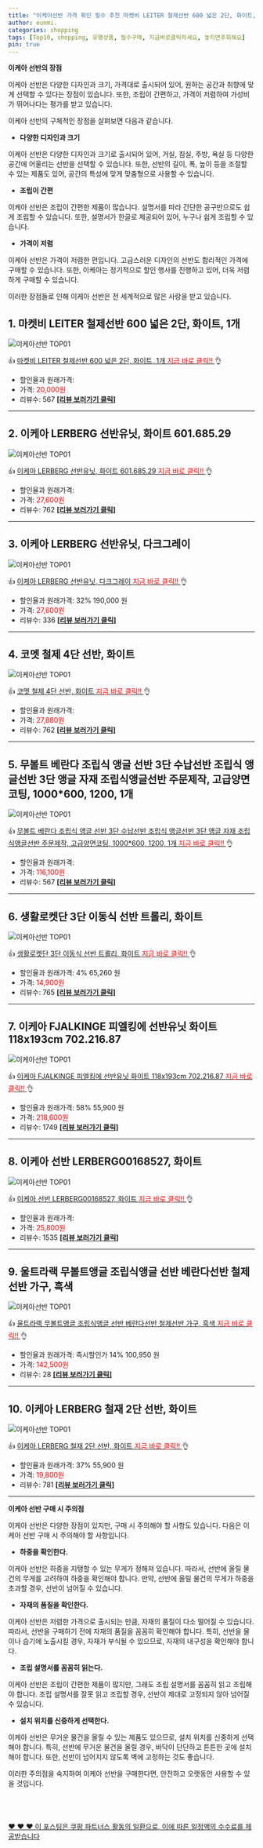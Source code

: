 ```yaml
---
title: "이케아선반 가격 확인 필수 추천 마켓비 LEITER 철제선반 600 넓은 2단, 화이트, 1개 비교 장점 구매가이드"
author: eunmi.
categories: shopping
tags: [Top10, shopping, 유행상품, 필수구매, 지금바로클릭하세요, 놓치면후회해요]
pin: true
---
```

**이케아 선반의 장점**

이케아 선반은 다양한 디자인과 크기, 가격대로 출시되어 있어, 원하는 공간과 취향에 맞게 선택할 수 있다는 장점이 있습니다. 또한, 조립이 간편하고, 가격이 저렴하여 가성비가 뛰어나다는 평가를 받고 있습니다.

이케아 선반의 구체적인 장점을 살펴보면 다음과 같습니다.

* **다양한 디자인과 크기**

이케아 선반은 다양한 디자인과 크기로 출시되어 있어, 거실, 침실, 주방, 욕실 등 다양한 공간에 어울리는 선반을 선택할 수 있습니다. 또한, 선반의 길이, 폭, 높이 등을 조절할 수 있는 제품도 있어, 공간의 특성에 맞게 맞춤형으로 사용할 수 있습니다.

* **조립이 간편**

이케아 선반은 조립이 간편한 제품이 많습니다. 설명서를 따라 간단한 공구만으로도 쉽게 조립할 수 있습니다. 또한, 설명서가 한글로 제공되어 있어, 누구나 쉽게 조립할 수 있습니다.

* **가격이 저렴**

이케아 선반은 가격이 저렴한 편입니다. 고급스러운 디자인의 선반도 합리적인 가격에 구매할 수 있습니다. 또한, 이케아는 정기적으로 할인 행사를 진행하고 있어, 더욱 저렴하게 구매할 수 있습니다.

이러한 장점들로 인해 이케아 선반은 전 세계적으로 많은 사랑을 받고 있습니다.

   

## 1. 마켓비 LEITER 철제선반 600 넓은 2단, 화이트, 1개

![이케아선반 TOP01](https://thumbnail8.coupangcdn.com/thumbnails/remote/230x230ex/image/vendor_inventory/3ab7/14041cb8787eaa1704b8cfcdbb794e3a81147c8447e356b22e1293cc567e.jpg)


👍 [마켓비 LEITER 철제선반 600 넓은 2단, 화이트, 1개 <font color=red> 지금 바로 클릭!! </font> ](https://link.coupang.com/re/AFFSDP?lptag=AF3617701&subid=GithubCoopas&pageKey=6424822163&traceid=V0-153&itemId=13839427341&vendorItemId=4301062306) 👌 


- 할인율과 원래가격: 
- 가격: <span style='color:red'>20,000원</span>
- 리뷰수: 567  [**[리뷰 보러가기 클릭]**](https://link.coupang.com/re/AFFSDP?lptag=AF3617701&subid=GithubCoopas&pageKey=6424822163&traceid=V0-153&itemId=13839427341&vendorItemId=4301062306)

---


   

## 2. 이케아 LERBERG 선반유닛, 화이트 601.685.29

![이케아선반 TOP01](https://thumbnail10.coupangcdn.com/thumbnails/remote/230x230ex/image/vendor_inventory/c5ae/a84e00dccbdd600d0fc6de05c4dea484def9b4321a8a9c6df66a34bf490c.JPG)


👍 [이케아 LERBERG 선반유닛, 화이트 601.685.29 <font color=red> 지금 바로 클릭!! </font> ](https://link.coupang.com/re/AFFSDP?lptag=AF3617701&subid=GithubCoopas&pageKey=4786464143&traceid=V0-153&itemId=6126049880&vendorItemId=81553690798) 👌 


- 할인율과 원래가격: 
- 가격: <span style='color:red'>27,600원</span>
- 리뷰수: 762  [**[리뷰 보러가기 클릭]**](https://link.coupang.com/re/AFFSDP?lptag=AF3617701&subid=GithubCoopas&pageKey=4786464143&traceid=V0-153&itemId=6126049880&vendorItemId=81553690798)

---


   

## 3. 이케아 LERBERG 선반유닛, 다크그레이

![이케아선반 TOP01](https://thumbnail7.coupangcdn.com/thumbnails/remote/230x230ex/image/vendor_inventory/67c7/8f91d7d41eb66c59876cc57bc23c22f0b7ffddd777c10bd814a0bee81ad9.JPG)


👍 [이케아 LERBERG 선반유닛, 다크그레이 <font color=red> 지금 바로 클릭!! </font> ](https://link.coupang.com/re/AFFSDP?lptag=AF3617701&subid=GithubCoopas&pageKey=4786464143&traceid=V0-153&itemId=5009651850&vendorItemId=81553690786) 👌 


- 할인율과 원래가격: 32%  190,000   원
- 가격: <span style='color:red'>27,600원</span>
- 리뷰수: 336  [**[리뷰 보러가기 클릭]**](https://link.coupang.com/re/AFFSDP?lptag=AF3617701&subid=GithubCoopas&pageKey=4786464143&traceid=V0-153&itemId=5009651850&vendorItemId=81553690786)

---


   

## 4. 코멧 철제 4단 선반, 화이트

![이케아선반 TOP01](https://thumbnail9.coupangcdn.com/thumbnails/remote/230x230ex/image/retail/images/193336651433750-6a0391d0-4d2a-44fb-8b06-a9ffe742f3dd.jpg)


👍 [코멧 철제 4단 선반, 화이트 <font color=red> 지금 바로 클릭!! </font> ](https://link.coupang.com/re/AFFSDP?lptag=AF3617701&subid=GithubCoopas&pageKey=6750870160&traceid=V0-153&itemId=15788121669&vendorItemId=83000934011) 👌 


- 할인율과 원래가격: 
- 가격: <span style='color:red'>27,880원</span>
- 리뷰수: 762  [**[리뷰 보러가기 클릭]**](https://link.coupang.com/re/AFFSDP?lptag=AF3617701&subid=GithubCoopas&pageKey=6750870160&traceid=V0-153&itemId=15788121669&vendorItemId=83000934011)

---


   

## 5. 무볼트 베란다 조립식 앵글 선반 3단 수납선반 조립식 앵글선반 3단 앵글 자재 조립식앵글선반 주문제작, 고급양면코팅, 1000*600, 1200, 1개

![이케아선반 TOP01](https://thumbnail6.coupangcdn.com/thumbnails/remote/230x230ex/image/vendor_inventory/6159/f1b3ca6a380a56260fba73bd8584935621bcafcf3a614a0af0e9691a198e.jpg)


👍 [무볼트 베란다 조립식 앵글 선반 3단 수납선반 조립식 앵글선반 3단 앵글 자재 조립식앵글선반 주문제작, 고급양면코팅, 1000*600, 1200, 1개 <font color=red> 지금 바로 클릭!! </font> ](https://link.coupang.com/re/AFFSDP?lptag=AF3617701&subid=GithubCoopas&pageKey=7101483498&traceid=V0-153&itemId=17728058253&vendorItemId=79938111213) 👌 


- 할인율과 원래가격: 
- 가격: <span style='color:red'>116,100원</span>
- 리뷰수: 567  [**[리뷰 보러가기 클릭]**](https://link.coupang.com/re/AFFSDP?lptag=AF3617701&subid=GithubCoopas&pageKey=7101483498&traceid=V0-153&itemId=17728058253&vendorItemId=79938111213)

---


   

## 6. 생활로켓단 3단 이동식 선반 트롤리, 화이트

![이케아선반 TOP01](https://thumbnail9.coupangcdn.com/thumbnails/remote/230x230ex/image/vendor_inventory/d1ef/dbb2601977f42b97d8c18cbba9255699aee1b6df54dca6c3a565f62dd302.jpg)


👍 [생활로켓단 3단 이동식 선반 트롤리, 화이트 <font color=red> 지금 바로 클릭!! </font> ](https://link.coupang.com/re/AFFSDP?lptag=AF3617701&subid=GithubCoopas&pageKey=7358837173&traceid=V0-153&itemId=18954544453&vendorItemId=86080681197) 👌 


- 할인율과 원래가격: 4%  65,260   원
- 가격: <span style='color:red'>14,900원</span>
- 리뷰수: 765  [**[리뷰 보러가기 클릭]**](https://link.coupang.com/re/AFFSDP?lptag=AF3617701&subid=GithubCoopas&pageKey=7358837173&traceid=V0-153&itemId=18954544453&vendorItemId=86080681197)

---


   

## 7. 이케아 FJALKINGE 피엘킹에 선반유닛 화이트 118x193cm 702.216.87

![이케아선반 TOP01](https://thumbnail9.coupangcdn.com/thumbnails/remote/230x230ex/image/vendor_inventory/943b/e5181bc7379b53b2a0e57c03d37a135c7d35c55e39ae08fc7ae9f4179bb6.png)


👍 [이케아 FJALKINGE 피엘킹에 선반유닛 화이트 118x193cm 702.216.87 <font color=red> 지금 바로 클릭!! </font> ](https://link.coupang.com/re/AFFSDP?lptag=AF3617701&subid=GithubCoopas&pageKey=7561411262&traceid=V0-153&itemId=19921487066&vendorItemId=87329694139) 👌 


- 할인율과 원래가격: 58%  55,900   원
- 가격: <span style='color:red'>218,600원</span>
- 리뷰수: 1749  [**[리뷰 보러가기 클릭]**](https://link.coupang.com/re/AFFSDP?lptag=AF3617701&subid=GithubCoopas&pageKey=7561411262&traceid=V0-153&itemId=19921487066&vendorItemId=87329694139)

---


   

## 8. 이케아 선반 LERBERG00168527, 화이트

![이케아선반 TOP01](https://thumbnail10.coupangcdn.com/thumbnails/remote/230x230ex/image/vendor_inventory/ecfc/d6c9d5579475a5cfeb128524df2a72345dbc661666508906f2436c129a04.jpg)


👍 [이케아 선반 LERBERG00168527, 화이트 <font color=red> 지금 바로 클릭!! </font> ](https://link.coupang.com/re/AFFSDP?lptag=AF3617701&subid=GithubCoopas&pageKey=22846789&traceid=V0-153&itemId=88713608&vendorItemId=87414909762) 👌 


- 할인율과 원래가격: 
- 가격: <span style='color:red'>25,800원</span>
- 리뷰수: 1535  [**[리뷰 보러가기 클릭]**](https://link.coupang.com/re/AFFSDP?lptag=AF3617701&subid=GithubCoopas&pageKey=22846789&traceid=V0-153&itemId=88713608&vendorItemId=87414909762)

---


   

## 9. 울트라랙 무볼트앵글 조립식앵글 선반 베란다선반 철제선반 가구, 흑색

![이케아선반 TOP01](https://thumbnail8.coupangcdn.com/thumbnails/remote/230x230ex/image/vendor_inventory/96c8/251ebd0f67bb755e107d83d7b602a348e41eb2342b611c6534e6cc01e50b.jpg)


👍 [울트라랙 무볼트앵글 조립식앵글 선반 베란다선반 철제선반 가구, 흑색 <font color=red> 지금 바로 클릭!! </font> ](https://link.coupang.com/re/AFFSDP?lptag=AF3617701&subid=GithubCoopas&pageKey=6806964507&traceid=V0-153&itemId=16091092787&vendorItemId=83288786904) 👌 


- 할인율과 원래가격: 즉시할인가 14%  100,950   원
- 가격: <span style='color:red'>142,500원</span>
- 리뷰수: 28  [**[리뷰 보러가기 클릭]**](https://link.coupang.com/re/AFFSDP?lptag=AF3617701&subid=GithubCoopas&pageKey=6806964507&traceid=V0-153&itemId=16091092787&vendorItemId=83288786904)

---


   

## 10. 이케아 LERBERG 철재 2단 선반, 화이트

![이케아선반 TOP01](https://thumbnail10.coupangcdn.com/thumbnails/remote/230x230ex/image/vendor_inventory/036a/0cffcc53e63529a9616729b0ee243bcb3722fb1033db08bac9d1fa054090.JPG)


👍 [이케아 LERBERG 철재 2단 선반, 화이트 <font color=red> 지금 바로 클릭!! </font> ](https://link.coupang.com/re/AFFSDP?lptag=AF3617701&subid=GithubCoopas&pageKey=2331884&traceid=V0-153&itemId=10716850&vendorItemId=86715112689) 👌 


- 할인율과 원래가격: 37%  55,900   원
- 가격: <span style='color:red'>19,800원</span>
- 리뷰수: 781  [**[리뷰 보러가기 클릭]**](https://link.coupang.com/re/AFFSDP?lptag=AF3617701&subid=GithubCoopas&pageKey=2331884&traceid=V0-153&itemId=10716850&vendorItemId=86715112689)

---
**이케아 선반 구매 시 주의점**

이케아 선반은 다양한 장점이 있지만, 구매 시 주의해야 할 사항도 있습니다. 다음은 이케아 선반 구매 시 주의해야 할 사항입니다.

* **하중을 확인한다.**

이케아 선반은 하중을 지탱할 수 있는 무게가 정해져 있습니다. 따라서, 선반에 올릴 물건의 무게를 고려하여 하중을 확인해야 합니다. 만약, 선반에 올릴 물건의 무게가 하중을 초과할 경우, 선반이 넘어질 수 있습니다.

* **자재의 품질을 확인한다.**

이케아 선반은 저렴한 가격으로 출시되는 만큼, 자재의 품질이 다소 떨어질 수 있습니다. 따라서, 선반을 구매하기 전에 자재의 품질을 꼼꼼히 확인해야 합니다. 특히, 선반을 물이나 습기에 노출시킬 경우, 자재가 부식될 수 있으므로, 자재의 내구성을 확인해야 합니다.

* **조립 설명서를 꼼꼼히 읽는다.**

이케아 선반은 조립이 간편한 제품이 많지만, 그래도 조립 설명서를 꼼꼼히 읽고 조립해야 합니다. 조립 설명서를 잘못 읽고 조립할 경우, 선반이 제대로 고정되지 않아 넘어질 수 있습니다.

* **설치 위치를 신중하게 선택한다.**

이케아 선반은 무거운 물건을 올릴 수 있는 제품도 있으므로, 설치 위치를 신중하게 선택해야 합니다. 특히, 선반에 무거운 물건을 올릴 경우, 바닥이 단단하고 튼튼한 곳에 설치해야 합니다. 또한, 선반이 넘어지지 않도록 벽에 고정하는 것도 좋습니다.

이러한 주의점을 숙지하여 이케아 선반을 구매한다면, 안전하고 오랫동안 사용할 수 있을 것입니다.<br><br><br><br><br> [ ❤ ❤ ❤ 이 포스팅은 쿠팡 파트너스 활동의 일환으로, 이에 따른 일정액의 수수료를 제공받습니다](https://link.coupang.com/a/bcEFyh)